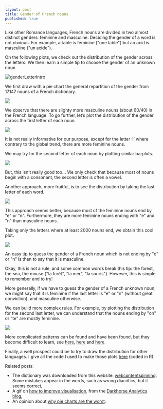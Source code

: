 ```yaml
---
layout: post
title: Gender of French nouns
published: true
---
```

Like other Romance languages, French nouns are divided in two almost distinct genders: feminine and masculine. Deciding the gender of a word is not obvious. For example, a table is feminine ("une table") but an acid is masculine ("un acide").

On the following plots, we check out the distribution of the gender across the letters. We then learn a simple tip to choose the gender of an unknown noun.

<img src="../images/2014-4-11-Gender-french-nouns/gender_letter_last1_cens2000_hi.png" alt="genderLetterIntro"/>



We first draw with a pie chart the general repartition of the gender from 17147 nouns of a French dictionary.

<img src="../images/2014-4-11-Gender-french-nouns/pieGlobal.png"/>

We observe that there are slighty more masculine nouns (about 60/40) in the French language. To go further, let’s plot the distribution of the gender across the first letter of each noun.

<img src="../images/2014-4-11-Gender-french-nouns/gender_letter1_cens0_hi.png"/>

It is not really informative for our purpose, except for the letter ‘i’ where contrary to the global trend, there are more feminine nouns.

We may try for the second letter of each noun by plotting similar barplots.

<img src="../images/2014-4-11-Gender-french-nouns/gender_letter2_cens0_hi.png"/>

But, this isn’t really good too… We only check that because most of nouns begin with a consonant, the second letter is often a vowel.

Another approach, more fruitful, is to see the distribution by taking the last letter of each word.

<img src="../images/2014-4-11-Gender-french-nouns/gender_letter_last1_cens0_hi.png"/>

This approach seems better, because most of the feminine nouns end by "e" or "n". Furthermore, they are more feminine nouns ending with "e" and "n" than masculine nouns.

Taking only the letters where at least 2000 nouns end, we obtain this cool plot.

<img src="../images/2014-4-11-Gender-french-nouns/gender_letter_last1_cens2000_hi.png"/>

An easy tip to guess the gender of a French noun which is not ending by "e" or "n" is then to say that it is masculine.

Okay, this is not a rule, and some common words break this tip: the forest, the sea, the mouse ("la forêt", "la mer", "la souris"). However, this is simple to remember and to try!

More generally, if we have to guess the gender of a French unknown noun, we might say that it is feminine if the last letter is "e" or "n" (without great conviction), and masculine otherwise.

We can build more complex rules. For example, by plotting the distribution for the second last letter, we can understand that the nouns ending by "on" or "te" are mostly feminine.

<img src="../images/2014-4-11-Gender-french-nouns/gender_letter_last2_cens0_hi.png"/>

More complicated patterns can be found and have been found, but they become difficult to learn, see <a href="http://www.fourmilab.ch/francais/gender.html" target="_blank">here</a>, <a href="http://french.about.com/od/grammar/a/genderpatterns.htm" target="_blank">here</a> and <a href="http://www.french-linguistics.co.uk/grammar/le_or_la_in_french.shtml" target="_blank">here</a>.

Finally, a well prospect could be to try to draw the distribution for other languages. I give all the code I used to make those plots <a href="https://github.com/ahstat/gender-french-nouns" target="_blank">here</a> (coded in R).

Related posts:
<ul>
	<li>The dictionary was downloaded from this website: <a href="http://www.webcontentspinning.com/langage/" target="_blank">webcontentspinning</a>. Some mistakes appear in the words, such as wrong diacritics, but it seems correct,</li>
	<li>A gif on <a href="../images/2014-4-11-Gender-french-nouns/data-ink.gif" target="_blank">how to improve visualisation</a>, from the <a href="http://darkhorseanalytics.com/blog/data-looks-better-naked/" target="_blank">Darkhorse Analytics blog</a>,</li>
	<li>An opinion about <a href="http://www.businessinsider.com/pie-charts-are-the-worst-2013-6" target="_blank">why pie charts are the worst</a>.</li>
</ul>